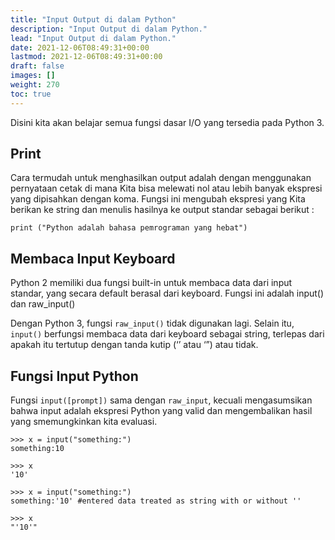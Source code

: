```yaml
---
title: "Input Output di dalam Python"
description: "Input Output di dalam Python."
lead: "Input Output di dalam Python."
date: 2021-12-06T08:49:31+00:00
lastmod: 2021-12-06T08:49:31+00:00
draft: false
images: []
weight: 270
toc: true
---
```

Disini kita akan belajar semua fungsi dasar I/O yang tersedia pada Python 3. 
## Print
Cara termudah untuk menghasilkan output adalah dengan menggunakan pernyataan cetak di mana Kita bisa melewati nol atau lebih banyak ekspresi yang dipisahkan dengan koma. Fungsi ini mengubah ekspresi yang Kita berikan ke string dan menulis hasilnya ke output standar sebagai berikut :

`print ("Python adalah bahasa pemrograman yang hebat")`

## Membaca Input Keyboard
Python 2 memiliki dua fungsi built-in untuk membaca data dari input standar, yang secara default berasal dari keyboard. Fungsi ini adalah input() dan raw_input()

Dengan Python 3, fungsi `raw_input()` tidak digunakan lagi. Selain itu, `input()` berfungsi membaca data dari keyboard sebagai string, terlepas dari apakah itu tertutup dengan tanda kutip (‘’ atau ‘”) atau tidak.

## Fungsi Input Python
Fungsi `input([prompt])` sama dengan `raw_input`, kecuali mengasumsikan bahwa input adalah ekspresi Python yang valid dan mengembalikan hasil yang smemungkinkan kita evaluasi.
```
>>> x = input("something:")
something:10

>>> x
'10'

>>> x = input("something:")
something:'10' #entered data treated as string with or without ''

>>> x
"'10'"
```